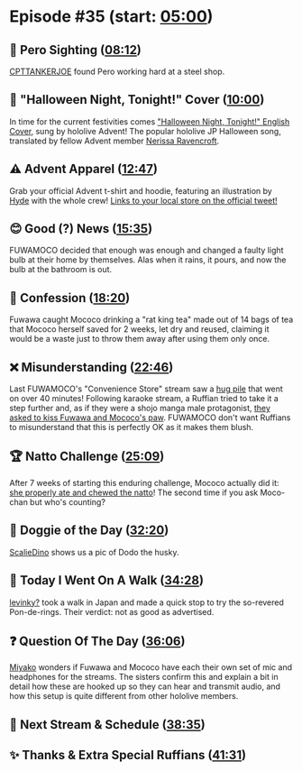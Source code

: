 # Episode #35 (start: [05:00](https://youtu.be/VV4H3SFTb8k?t=05m00s))

## 👀 Pero Sighting ([08:12](https://youtu.be/VV4H3SFTb8k?t=08m12s))

[CPTTANKERJOE](https://twitter.com/CPTTANKERJOEv2/status/1702487834135851171) found Pero working hard at a steel shop.

## 🎃 "Halloween Night, Tonight!" Cover ([10:00](https://youtu.be/VV4H3SFTb8k?t=10m00s))

In time for the current festivities comes ["Halloween Night, Tonight!" English Cover](https://youtu.be/FqXrBy_FIU0), sung by hololive Advent! The popular hololive JP Halloween song, translated by fellow Advent member [Nerissa Ravencroft](https://www.youtube.com/@NerissaRavencroft).

## ⚠️ Advent Apparel ([12:47](https://youtu.be/VV4H3SFTb8k?t=12m47s))

Grab your official Advent t-shirt and hoodie, featuring an illustration by [Hyde](https://twitter.com/tabakko/status/1716315008085446730) with the whole crew! [Links to your local store on the official tweet!](https://twitter.com/hololive_En/status/1716295882146988485)

## 😊 Good (?) News ([15:35](https://youtu.be/VV4H3SFTb8k?t=15m35s))

FUWAMOCO decided that enough was enough and changed a faulty light bulb at their home by themselves. Alas when it rains, it pours, and now the bulb at the bathroom is out.

## 🙊 Confession ([18:20](https://youtu.be/VV4H3SFTb8k?t=18m20s))

Fuwawa caught Mococo drinking a "rat king tea" made out of 14 bags of tea that Mococo herself saved for 2 weeks, let dry and reused, claiming it would be a waste just to throw them away after using them only once.

## ❌ Misunderstanding ([22:46](https://youtu.be/VV4H3SFTb8k?t=22m46s))

Last FUWAMOCO's "Convenience Store" stream saw a [hug pile](https://youtu.be/CGfOWj0IZSQ?t=10462) that went on over 40 minutes! Following karaoke stream, a Ruffian tried to take it a step further and, as if they were a shojo manga male protagonist, [they asked to kiss Fuwawa and Mococo's paw](https://youtu.be/xIyBZHUcSZM?t=10673). FUWAMOCO don't want Ruffians to misunderstand that this is perfectly OK as it makes them blush.

## 🏆 Natto Challenge ([25:09](https://youtu.be/VV4H3SFTb8k?t=25m09s))

After 7 weeks of starting this enduring challenge, Mococo actually did it: [she properly ate and chewed the natto](https://youtu.be/VV4H3SFTb8k?t=1820)! The second time if you ask Moco-chan but who's counting?

## 🐶 Doggie of the Day ([32:20](https://youtu.be/VV4H3SFTb8k?t=32m20s))

[ScalieDino](https://twitter.com/DinoScalie/status/1707295227411824889) shows us a pic of Dodo the husky.

## 🚶 Today I Went On A Walk ([34:28](https://youtu.be/VV4H3SFTb8k?t=34m28s))

[levinky?](https://twitter.com/levinky_art/status/1715713078187483457) took a walk in Japan and made a quick stop to try the so-revered Pon-de-rings. Their verdict: not as good as advertised.

## ❓ Question Of The Day ([36:06](https://youtu.be/VV4H3SFTb8k?t=36m06s))

[Miyako](https://twitter.com/MoeMoeMiyako/status/1713476110871384572) wonders if Fuwawa and Mococo have each their own set of mic and headphones for the streams. The sisters confirm this and explain a bit in detail how these are hooked up so they can hear and transmit audio, and how this setup is quite different from other hololive members.

## 📅 Next Stream & Schedule ([38:35](https://youtu.be/VV4H3SFTb8k?t=38m35s))

## ✨ Thanks & Extra Special Ruffians ([41:31](https://youtu.be/VV4H3SFTb8k?t=41m31s))
